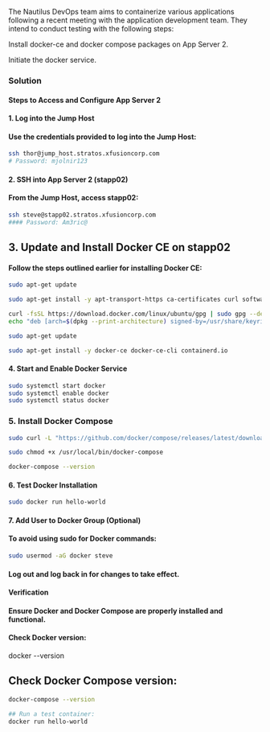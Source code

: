 The Nautilus DevOps team aims to containerize various applications following a recent meeting with the application development team. They intend to conduct testing with the following steps:

Install docker-ce and docker compose packages on App Server 2.

Initiate the docker service.

### Solution
#### Steps to Access and Configure App Server 2

#### 1. Log into the Jump Host
#### Use the credentials provided to log into the Jump Host:
```bash
ssh thor@jump_host.stratos.xfusioncorp.com
# Password: mjolnir123
```
#### 2. SSH into App Server 2 (stapp02)
#### From the Jump Host, access stapp02:
```bash
ssh steve@stapp02.stratos.xfusioncorp.com
#### Password: Am3ric@
```
## 3. Update and Install Docker CE on stapp02
#### Follow the steps outlined earlier for installing Docker CE:
```bash
sudo apt-get update

sudo apt-get install -y apt-transport-https ca-certificates curl software-properties-common

curl -fsSL https://download.docker.com/linux/ubuntu/gpg | sudo gpg --dearmor -o /usr/share/keyrings/docker-archive-keyring.gpg
echo "deb [arch=$(dpkg --print-architecture) signed-by=/usr/share/keyrings/docker-archive-keyring.gpg] https://download.docker.com/linux/ubuntu $(lsb_release -cs) stable" | sudo tee /etc/apt/sources.list.d/docker.list > /dev/null

sudo apt-get update

sudo apt-get install -y docker-ce docker-ce-cli containerd.io
```
#### 4. Start and Enable Docker Service
```bash
sudo systemctl start docker
sudo systemctl enable docker
sudo systemctl status docker
```
### 5. Install Docker Compose
```bash
sudo curl -L "https://github.com/docker/compose/releases/latest/download/docker-compose-$(uname -s)-$(uname -m)" -o /usr/local/bin/docker-compose

sudo chmod +x /usr/local/bin/docker-compose

docker-compose --version
```
#### 6. Test Docker Installation
```bash
sudo docker run hello-world
```
#### 7. Add User to Docker Group (Optional)
#### To avoid using sudo for Docker commands:
```bash
sudo usermod -aG docker steve
```
#### Log out and log back in for changes to take effect.

#### Verification
#### Ensure Docker and Docker Compose are properly installed and functional.

#### Check Docker version:
docker --version

## Check Docker Compose version:
```bash
docker-compose --version

## Run a test container:
docker run hello-world
```